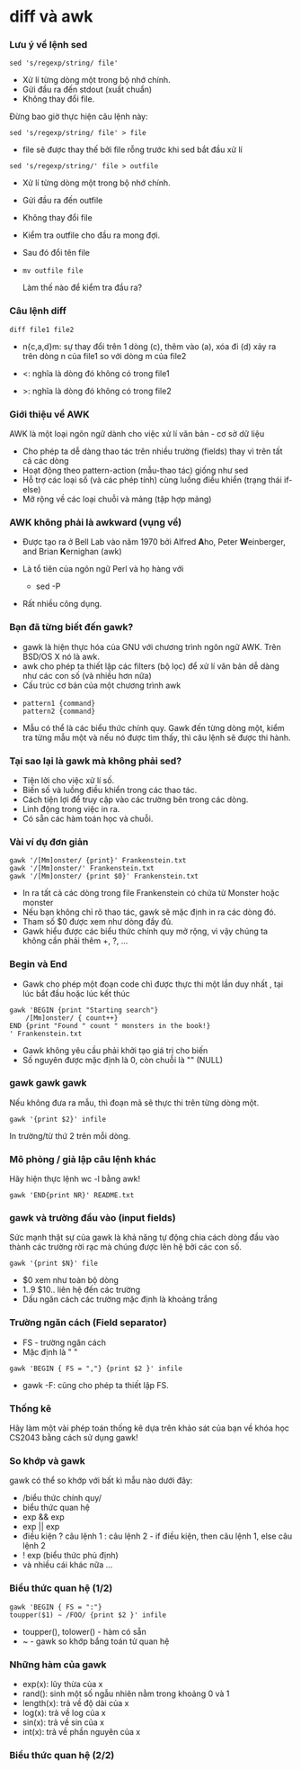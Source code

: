 # diff và awk

### Lưu ý về lệnh sed

```
sed 's/regexp/string/ file'
```

* Xử lí từng dòng một trong bộ nhớ chính.
* Gửi đầu ra đến stdout \(xuất chuẩn\)
* Không thay đổi file.

Đừng bao giờ thực hiện câu lệnh này:

```
sed 's/regexp/string/ file' > file
```

* file sẽ được thay thế bởi file rỗng trước khi sed bắt đầu xử lí

```
sed 's/regexp/string/' file > outfile
```

* Xử lí từng dòng một trong bộ nhớ chính.
* Gửi đầu ra đến outfile
* Không thay đổi file
* Kiểm tra outfile cho đầu ra mong đợi.
* Sau đó đổi tên file
* ```
  mv outfile file
  ```

  Làm thế nào để kiểm tra đầu ra?

### Câu lệnh diff

```
diff file1 file2
```

* n{c,a,d}m: sự thay đổi trên 1 dòng \(c\), thêm vào \(a\), xóa đi \(d\) xảy ra trên dòng n của file1 so với dòng m của file2

* &lt;: nghĩa là dòng đó không có trong file1

* &gt;: nghĩa là dòng đó không có trong file2

### Giới thiệu về AWK

AWK là một loại ngôn ngữ dành cho việc xử lí văn bản - cơ sở dữ liệu

* Cho phép ta dễ dàng thao tác trên nhiều trường \(fields\) thay vì trên tất cả các dòng
* Hoạt động theo pattern-action \(mẫu-thao tác\) giống như sed
* Hỗ trợ các loại số \(và các phép tính\) cùng luồng điều khiển \(trạng thái if-else\)
* Mở rộng về các loại chuỗi và mảng \(tập hợp mảng\)

### AWK không phải là awkward \(vụng về\)

* Được tạo ra ở Bell Lab vào năm 1970 bởi  Alfred **A**ho, Peter **W**einberger, and Brian **K**ernighan \(awk\)
* Là tổ tiên của ngôn ngữ Perl và họ hàng với

  * sed -P

* Rất nhiều công dụng.

### Bạn đã từng biết đến gawk?

* gawk là hiện thực hóa của GNU với chương trình ngôn ngữ AWK. Trên BSD/OS X nó là awk.
* awk cho phép ta thiết lập các filters \(bộ lọc\) để xử lí văn bản dễ dàng như các con số \(và nhiều hơn nữa\)
* Cấu trúc cơ bản của một chương trình awk
* ```
  pattern1 {command}
  pattern2 {command}
  ```
* Mẫu có thể là các biểu thức chính quy. Gawk đến từng dòng một, kiểm tra từng mẫu một và nếu nó được tìm thấy, thì câu lệnh sẽ được thi hành.

### Tại sao lại là gawk mà không phải sed?

* Tiện lởi cho việc xử lí số.
* Biến số và luồng điều khiển trong các thao tác.
* Cách tiện lợi để truy cập vào các trường bên trong các dòng.
* Linh động trong việc in ra.
* Có sẵn các hàm toán học và chuỗi.

### Vài ví dụ đơn giản

```
gawk '/[Mm]onster/ {print}' Frankenstein.txt
gawk '/[Mm]onster/' Frankenstein.txt
gawk '/[Mm]onster/ {print $0}' Frankenstein.txt
```

* In ra tất cả các dòng trong file Frankenstein có chứa từ Monster hoặc monster
* Nếu bạn không chỉ rõ thao tác, gawk sẽ mặc định in ra các dòng đó.
* Tham số $0 được xem như dòng đầy đủ.
* Gawk hiểu được các biểu thức chính quy mở rộng, vì vậy chúng ta không cần phải thêm +, ?, ...

### Begin và End

* Gawk cho phép một đoạn code chỉ được thực thi một lần duy nhất , tại lúc bắt đầu hoặc lúc kết thúc

```
gawk 'BEGIN {print "Starting search"}
    /[Mm]onster/ { count++}
END {print "Found " count " monsters in the book!}
' Frankenstein.txt
```

* Gawk không yêu cầu phải khởi tạo giá trị cho biến
* Số nguyên được mặc định là 0, còn chuỗi là "" \(NULL\)

### gawk gawk gawk

Nếu không đưa ra mẫu, thì đoạn mã sẽ thực thi trên từng dòng một.

```
gawk '{print $2}' infile
```

In trường/từ thứ 2 trên mỗi dòng.

### Mô phỏng / giả lập câu lệnh khác

Hãy hiện thực lệnh wc -l bằng awk!

```
gawk 'END{print NR}' README.txt
```

### gawk và trường đầu vào \(input fields\)

Sức mạnh thật sự của gawk là khả năng tự động chia cách dòng đầu vào thành các trường rời rạc mà chúng được lên hệ bởi các con số.

```
gawk '{print $N}' file
```

* $0 xem như toàn bộ dòng
* $1..$9 $10.. liên hệ đến các trường
* Dấu ngăn cách các trường mặc định là khoảng trắng

### Trường ngăn cách \(Field separator\)

* FS - trường ngăn cách
* Mặc định là " "

```
gawk 'BEGIN { FS = ","} {print $2 }' infile
```

* gawk -F: cũng cho phép ta thiết lập FS.

### Thống kê

Hãy làm một vài phép toán thống kê dựa trên khảo sát của bạn về khóa học CS2043 bằng cách sử dụng gawk!

### So khớp và gawk

gawk có thể so khớp với bất kì mẫu nào dưới đây:

* /biểu thức chính quy/
* biểu thức quan hệ
* exp && exp
* exp \|\| exp
* điều kiện ? câu lệnh 1 : câu lệnh 2 - if điều kiện, then câu lệnh 1, else câu lệnh 2
* ! exp \(biểu thức phủ định\)
* và nhiều cái khác nữa ...

### Biểu thức quan hệ \(1/2\)

```
gawk 'BEGIN { FS = ":"}
toupper($1) ∼ /FOO/ {print $2 }' infile
```

* toupper\(\), tolower\(\) - hàm có sẵn
* ~ - gawk so khớp bắng toán tử quan hệ

### Những hàm của gawk

* exp\(x\): lũy thừa của x
* rand\(\): sinh một số ngẫu nhiên nằm trong khoảng 0 và 1
* length\(x\): trả về độ dài của x
* log\(x\): trả về log của x
* sin\(x\): trả về sin của x
* int\(x\): trả về phần nguyên của x

### Biểu thức quan hệ \(2/2\)



